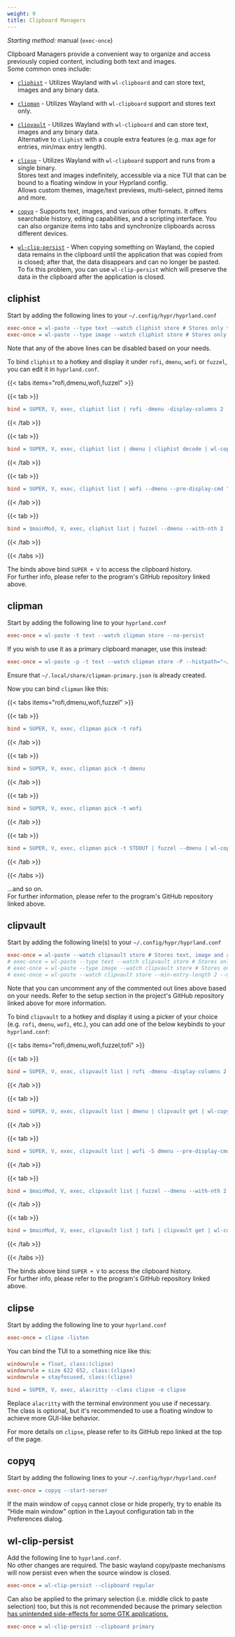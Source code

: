 ```yaml
---
weight: 9
title: Clipboard Managers
---
```


_Starting method:_ manual (`exec-once`)

Clipboard Managers provide a convenient way to organize and access previously
copied content, including both text and images.  
Some common ones include:

- [`cliphist`](https://github.com/sentriz/cliphist) - Utilizes Wayland with `wl-clipboard` and can store text,
images and any binary data.

- [`clipman`](https://github.com/chmouel/clipman) - Utilizes Wayland with `wl-clipboard` support and stores text only.

- [`clipvault`](https://github.com/rolv-apneseth/clipvault) - Utilizes Wayland with `wl-clipboard` and can store text, images and any binary data.  
Alternative to `cliphist` with a couple extra features (e.g. max age for entries, min/max entry length).

- [`clipse`](https://github.com/savedra1/clipse) - Utilizes Wayland with `wl-clipboard` support and runs from a single
binary.  
Stores text and images indefinitely, accessible via a nice TUI that can be bound to a floating window in your Hyprland config.  
Allows custom themes, image/text previews, multi-select, pinned items and more.

- [`copyq`](https://github.com/hluk/CopyQ) - Supports text, images, and various other formats. It offers searchable history, editing capabilities, and a scripting interface. You can also organize items into tabs and synchronize clipboards across different devices.

- [`wl-clip-persist`](https://github.com/Linus789/wl-clip-persist) - When copying something on Wayland, the copied data remains in the clipboard until the application that was copied from is closed; after that, the data disappears and can no longer be pasted.  
To fix this problem, you can use `wl-clip-persist` which will preserve the data in the clipboard after the application is closed.

## cliphist

Start by adding the following lines to your `~/.config/hypr/hyprland.conf`

```ini
exec-once = wl-paste --type text --watch cliphist store # Stores only text data
exec-once = wl-paste --type image --watch cliphist store # Stores only image data
```

Note that any of the above lines can be disabled based on your needs.

To bind `cliphist` to a hotkey and display it under `rofi`, `dmenu`, `wofi` or `fuzzel`,
you can edit it in `hyprland.conf`.

{{< tabs items="rofi,dmenu,wofi,fuzzel" >}}

{{< tab >}}
```ini
bind = SUPER, V, exec, cliphist list | rofi -dmenu -display-columns 2 | cliphist decode | wl-copy
```
{{< /tab >}}

{{< tab >}}
```ini
bind = SUPER, V, exec, cliphist list | dmenu | cliphist decode | wl-copy
```
{{< /tab >}}

{{< tab >}}
```ini
bind = SUPER, V, exec, cliphist list | wofi --dmenu --pre-display-cmd "echo '%s' | cut -f 2" | cliphist decode | wl-copy
```
{{< /tab >}}

{{< tab >}}
```ini
bind = $mainMod, V, exec, cliphist list | fuzzel --dmenu --with-nth 2 | cliphist decode | wl-copy
```
{{< /tab >}}

{{< /tabs >}}

The binds above bind `SUPER + V` to access the clipboard history.  
For further info, please refer to the program's GitHub repository linked above.

## clipman

Start by adding the following line to your `hyprland.conf`

```ini
exec-once = wl-paste -t text --watch clipman store --no-persist
```

If you wish to use it as a primary clipboard manager, use this instead:

```ini
exec-once = wl-paste -p -t text --watch clipman store -P --histpath="~/.local/share/clipman-primary.json"
```

Ensure that `~/.local/share/clipman-primary.json` is already created.

Now you can bind `clipman` like this:

{{< tabs items="rofi,dmenu,wofi,fuzzel" >}}

{{< tab >}}
```ini
bind = SUPER, V, exec, clipman pick -t rofi
```
{{< /tab >}}

{{< tab >}}
```ini
bind = SUPER, V, exec, clipman pick -t dmenu
```
{{< /tab >}}

{{< tab >}}
```ini
bind = SUPER, V, exec, clipman pick -t wofi
```
{{< /tab >}}

{{< tab >}}
```ini
bind = SUPER, V, exec, clipman pick -t STDOUT | fuzzel --dmenu | wl-copy
```
{{< /tab >}}

{{< /tabs >}}

...and so on.  
For further information, please refer to the program's GitHub repository linked above.

## clipvault

Start by adding the following line(s) to your `~/.config/hypr/hyprland.conf`

```ini
exec-once = wl-paste --watch clipvault store # Stores text, image and any other binary data
# exec-once = wl-paste --type text --watch clipvault store # Stores only text data
# exec-once = wl-paste --type image --watch clipvault store # Stores only image data
# exec-once = wl-paste --watch clipvault store --min-entry-length 2 --max-entries 200 --max-entry-age 2d # Store any data, but with additional parameters
```

Note that you can uncomment any of the commented out lines above based on your needs. Refer to the setup
section in the project's GitHub repository linked above for more information.

To bind `clipvault` to a hotkey and display it using a picker of your choice (e.g. `rofi`, `dmenu`, `wofi`, etc.),
you can add one of the below keybinds to your `hyprland.conf`:

{{< tabs items="rofi,dmenu,wofi,fuzzel,tofi" >}}

{{< tab >}}
```ini
bind = SUPER, V, exec, clipvault list | rofi -dmenu -display-columns 2 | clipvault get | wl-copy
```
{{< /tab >}}

{{< tab >}}
```ini
bind = SUPER, V, exec, clipvault list | dmenu | clipvault get | wl-copy
```
{{< /tab >}}

{{< tab >}}
```ini
bind = SUPER, V, exec, clipvault list | wofi -S dmenu --pre-display-cmd "echo '%s' | cut -f 2" | clipvault get | wl-copy
```
{{< /tab >}}

{{< tab >}}
```ini
bind = $mainMod, V, exec, clipvault list | fuzzel --dmenu --with-nth 2 | clipvault get | wl-copy
```
{{< /tab >}}

{{< tab >}}
```ini
bind = $mainMod, V, exec, clipvault list | tofi | clipvault get | wl-copy
```
{{< /tab >}}

{{< /tabs >}}

The binds above bind `SUPER + V` to access the clipboard history.  
For further info, please refer to the program's GitHub repository linked above.

## clipse

Start by adding the following line to your `hyprland.conf`

```ini
exec-once = clipse -listen
```

You can bind the TUI to a something nice like this:

```ini
windowrule = float, class:(clipse)
windowrule = size 622 652, class:(clipse)
windowrule = stayfocused, class:(clipse)

bind = SUPER, V, exec, alacritty --class clipse -e clipse
```

Replace `alacritty` with the terminal environment you use if necessary.  
The class is optional, but it's recommended to use a floating window to achieve more
GUI-like behavior.

For more details on `clipse`, please refer to its GitHub repo linked at the top
of the page.

## copyq

Start by adding the following lines to your `~/.config/hypr/hyprland.conf`

```ini
exec-once = copyq --start-server
```

If the main window of `copyq` cannot close or hide properly, try to enable its
"Hide main window" option in the Layout configuration tab in the Preferences
dialog.

## wl-clip-persist

Add the following line to `hyprland.conf`.  
No other changes are required. The basic wayland copy/paste mechanisms will now persist even when the source window is closed.

```ini
exec-once = wl-clip-persist --clipboard regular
```

Can also be applied to the primary selection (i.e. middle click to paste selection) too, but this is not recommended because the primary selection [has unintended side-effects for some GTK applications.](https://github.com/Linus789/wl-clip-persist#primary-selection-mode-breaks-the-selection-system-3)

```ini
exec-once = wl-clip-persist --clipboard primary
```
